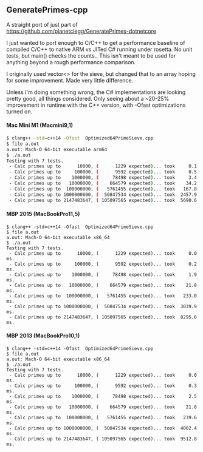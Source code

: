 ## GeneratePrimes-cpp

A straight port of just part of https://github.com/planetclegg/GeneratePrimes-dotnetcore

I just wanted to port enough to C/C++ to get a performance baseline of
compiled C/C++ to native ARM vs JITed C# running under rosetta.
No unit tests, but main() checks the counts..  This isn't meant to be used
for anything beyond a rough performance comparison.

I originally used vector<> for the sieve, but changed that to an array hoping
for some improvement.  Made very little difference.

Unless I'm doing something wrong, the C# implementations are looking pretty good, 
all things considered. Only seeing about a ~20-25% improvement in runtime with the C++ 
version, with -Ofast optimizations turned on.

#### Mac Mini M1 (Macmini9,1)
```bash
$ clang++ -std=c++14 -Ofast  Optimized64PrimeSieve.cpp
$ file a.out
a.out: Mach-O 64-bit executable arm64
$ ./a.out 
Testing with 7 tests.
 - Calc primes up to      10000, (      1229 expected)... took     0.1 ms.
 - Calc primes up to     100000, (      9592 expected)... took     0.5 ms.
 - Calc primes up to    1000000, (     78498 expected)... took     3.4 ms.
 - Calc primes up to   10000000, (    664579 expected)... took    34.2 ms.
 - Calc primes up to  100000000, (   5761455 expected)... took   167.8 ms.
 - Calc primes up to 1000000000, (  50847534 expected)... took  2457.9 ms.
 - Calc primes up to 2147483647, ( 105097565 expected)... took  5690.6 ms.
```

#### MBP 2015 (MacBookPro11,5)
```
$ clang++ -std=c++14 -Ofast  Optimized64PrimeSieve.cpp
$ file a.out
a.out: Mach-O 64-bit executable x86_64
$ ./a.out 
Testing with 7 tests.
 - Calc primes up to      10000, (      1229 expected)... took     0.0 ms.
 - Calc primes up to     100000, (      9592 expected)... took     0.2 ms.
 - Calc primes up to    1000000, (     78498 expected)... took     1.9 ms.
 - Calc primes up to   10000000, (    664579 expected)... took    21.8 ms.
 - Calc primes up to  100000000, (   5761455 expected)... took   233.0 ms.
 - Calc primes up to 1000000000, (  50847534 expected)... took  3039.9 ms.
 - Calc primes up to 2147483647, ( 105097565 expected)... took  8295.6 ms.
```
#### MBP 2013 (MacBookPro10,1)
```
$ clang++ -std=c++14 -Ofast  Optimized64PrimeSieve.cpp
$ file a.out
a.out: Mach-O 64-bit executable x86_64
$ ./a.out
Testing with 7 tests.
 - Calc primes up to      10000, (      1229 expected)... took     0.0 ms.
 - Calc primes up to     100000, (      9592 expected)... took     0.3 ms.
 - Calc primes up to    1000000, (     78498 expected)... took     2.5 ms.
 - Calc primes up to   10000000, (    664579 expected)... took    21.8 ms.
 - Calc primes up to  100000000, (   5761455 expected)... took   239.6 ms.
 - Calc primes up to 1000000000, (  50847534 expected)... took  4002.4 ms.
 - Calc primes up to 2147483647, ( 105097565 expected)... took  9512.8 ms.
```
